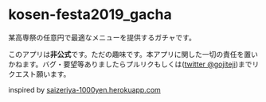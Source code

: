 # kosen-festa2019_gacha
某高専祭の任意円で最適なメニューを提供するガチャです。

このアプリは**非公式**です。ただの趣味です。本アプリに関した一切の責任を置いかねます。バグ・要望等ありましたらプルリクもしくは([twitter @gojiteji](https://twitter.com/gojiteji))までリクエスト願います。


inspired by [saizeriya-1000yen.herokuapp.com](https://saizeriya-1000yen.herokuapp.com/)

